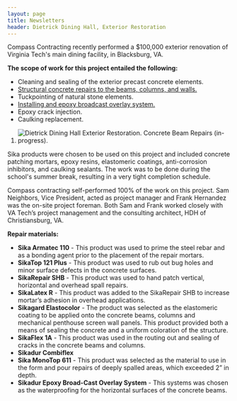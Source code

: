 ```yaml
--- 
layout: page
title: Newsletters
header: Dietrick Dining Hall, Exterior Restoration
---
```



Compass Contracting recently performed a $100,000 exterior renovation of Virginia Tech's main dining facility, in Blacksburg, VA.

**The scope of work for this project entailed the following:**

* Cleaning and sealing of the exterior precast concrete elements.
* [Structural concrete repairs to the beams, columns, and walls.](/services/structural-concrete-repairs.html)
* Tuckpointing of natural stone elements.
* [Installing and epoxy broadcast overlay system.](/services/water-repellants-and-waterproof-coatings.html)
* Epoxy crack injection.
* Caulking replacement.

<ol class="newsletter-photos w200">
  <li>
    <img src="{{ 'dietrick-dining-hall.jpg' | asset_path }}" alt="Dietrick Dining Hall Exterior Restoration. Concrete Beam Repairs (in-progress).">
  </li>
</ol>

Sika products were chosen to be used on this project and included 
concrete patching mortars, epoxy resins, elastomeric coatings, anti-corrosion 
inhibitors, and caulking sealants. The work was to be done during 
the school's summer break, resulting in a very tight completion 
schedule.

Compass contracting self-performed 100% of the work on this project. 
Sam Neighbors, Vice President, acted as project manager and Frank 
Hernandez was the on-site project foreman. Both Sam and Frank worked 
closely with VA Tech&#8217;s project management and the consulting 
architect, HDH of Christiansburg, VA.

**Repair materials:**

* **Sika Armatec 110** - This product was used to prime the steel rebar and as a bonding agent prior to the placement of the repair mortars.
* **SikaTop 121 Plus** - This product was used to rub out bug holes and minor surface defects in the concrete surfaces.
* **SikaRepair SHB** - This product was used to hand patch vertical, horizontal and overhead spall repairs.
* **SikaLatex R** - This product was added to the SikaRepair SHB to increase mortar&#8217;s adhesion in overhead applications.
* **Sikagard Elastocolor** - The product was selected as the elastomeric coating to be applied onto the concrete beams, columns and mechanical penthouse screen wall panels. This product provided both a means of sealing the concrete and a uniform coloration of the structure.
* **SikaFlex 1A** - This product was used in the routing out and sealing of cracks in the concrete beams and columns.
* **Sikadur Combiflex**
* **Sika MonoTop 611** - This product was selected as the material to use in the form and pour repairs of deeply spalled areas, which exceeded 2&#8221; in depth.
* **Sikadur Epoxy Broad-Cast Overlay System** - This systems was chosen as the waterproofing for the horizontal surfaces of the concrete beams.

